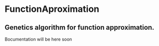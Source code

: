 # FunctionAproximation
Genetics algorithm for function approximation.
----------------------------------------------
Вocumentation will be here soon
